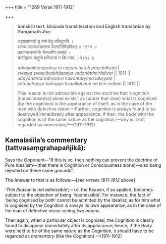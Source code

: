 +++
title = "1269 Verse 1911-1912"

+++
> **Sanskrit text, Unicode transliteration and English translation by Ganganath Jha:** 
>
> अद्वयज्ञानपक्षे तु नायं हेतुः प्रसिद्ध्यति ।  
> स्वस्य स्वस्यावभासस्य वेदनात्तिमिरादिवत् ॥ १९११ ॥  
> उदयानन्तरध्वंसि नैरन्तर्येण लक्ष्यते ।  
> चेतोदेहस्य ताद्रूप्ये क्षणिकत्वं न किं मतम् ॥ १९१२ ॥ 
>
> *advayajñānapakṣe tu nāyaṃ hetuḥ prasiddhyati* \|  
> *svasya svasyāvabhāsasya vedanāttimirādivat* \|\| 1911 \|\|  
> *udayānantaradhvaṃsi nairantaryeṇa lakṣyate* \|  
> *cetodehasya tādrūpye kṣaṇikatvaṃ na kiṃ matam* \|\| 1912 \|\| 
>
> This reason is not admissible against the doctrine that ‘cognition (consciousness) alone exists’; as (under that view) what is cognised (by the cognition) is the appearance of itself; as in the case of the man with defective vision.—Further, cognition is always found to be destroyed immediately after appearance; if then, the body with the cognition is of the same nature as the cognition,—why is it not regarded as momentary?—(1911-1912)



## Kamalaśīla’s commentary (tattvasaṃgrahapañjikā):

Says the Opponent—“If this is so, then nothing can prevent the doctrine of Pure Idealism—(that there is Cognition or Consciousness alone)—also being rejected on these same grounds”.

The Answer to that is as follows:—[*see verses 1911-1912 above*]

‘*This Reason is not admissible*’;—i.e. the Reason, if so applied, becomes subject to the objection of being ‘inadmissible’. For instance, the fact of ‘being cognised by both’ cannot be admitted by the Idealist; as for him what is cognised by the Cognition is always its own appearance; as in the case of the man of defective vision seeing *two moons*.

Then again, when a particular object is cognised, the Cognition is clearly found to disappear immediately after its appearance; hence, if the Body were held to be of the same nature as the Cognition, it should have to be regarded as *momentary* (like the Cognition).—(1911-1912)


